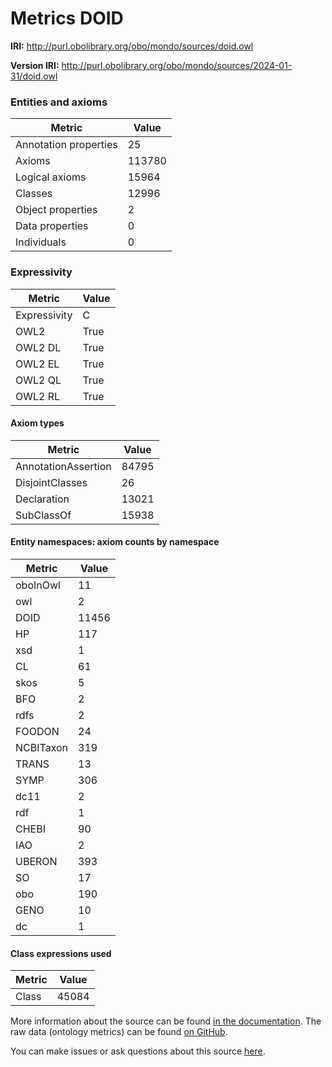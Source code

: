 # Metrics DOID

**IRI:** http://purl.obolibrary.org/obo/mondo/sources/doid.owl

**Version IRI:** http://purl.obolibrary.org/obo/mondo/sources/2024-01-31/doid.owl

### Entities and axioms

| Metric | Value |
| ------ | ----- |
| Annotation properties | 25 |
| Axioms | 113780 |
| Logical axioms | 15964 |
| Classes | 12996 |
| Object properties | 2 |
| Data properties | 0 |
| Individuals | 0 |


### Expressivity

| Metric | Value |
| ------ | ----- |
| Expressivity | C |
| OWL2 | True |
| OWL2 DL | True |
| OWL2 EL | True |
| OWL2 QL | True |
| OWL2 RL | True |

#### Axiom types

| Metric | Value |
| ------ | ----- |
| AnnotationAssertion | 84795 |
| DisjointClasses | 26 |
| Declaration | 13021 |
| SubClassOf | 15938 |


#### Entity namespaces: axiom counts by namespace

| Metric | Value |
| ------ | ----- |
| oboInOwl | 11 |
| owl | 2 |
| DOID | 11456 |
| HP | 117 |
| xsd | 1 |
| CL | 61 |
| skos | 5 |
| BFO | 2 |
| rdfs | 2 |
| FOODON | 24 |
| NCBITaxon | 319 |
| TRANS | 13 |
| SYMP | 306 |
| dc11 | 2 |
| rdf | 1 |
| CHEBI | 90 |
| IAO | 2 |
| UBERON | 393 |
| SO | 17 |
| obo | 190 |
| GENO | 10 |
| dc | 1 |


#### Class expressions used

| Metric | Value |
| ------ | ----- |
| Class | 45084 |


More information about the source can be found [in the documentation](../sources.md). The raw data (ontology metrics) can be found [on GitHub](https://github.com/monarch-initiative/mondo-ingest/tree/main/src/ontology/metadata).

You can make issues or ask questions about this source [here](https://github.com/monarch-initiative/mondo-ingest/issues).

